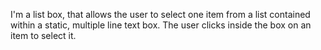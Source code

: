 I'm a list box, that allows the user to select one item from a list contained within a static, multiple line text box. The user clicks inside the box on an item to select it.